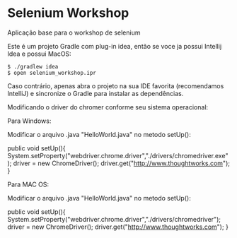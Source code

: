 # Selenium Workshop

Aplicação base para o workshop de selenium

Este é um projeto Gradle com plug-in idea, então se voce ja possui Intellij Idea e possui MacOS:

    $ ./gradlew idea
    $ open selenium_workshop.ipr

Caso contrário, apenas abra o projeto na sua IDE favorita (recomendamos IntelliJ) e sincronize o Gradle para instalar as dependências.


Modificando o driver do chromer conforme seu sistema operacional:


<p>Para Windows:</p>

Modificar o arquivo .java "HelloWorld.java" no metodo setUp():

public void setUp(){
        System.setProperty("webdriver.chrome.driver","./drivers/chromedriver.exe");
        driver = new ChromeDriver();
        driver.get("http://www.thoughtworks.com");
    }


<p>Para MAC OS:</p>

Modificar o arquivo .java "HelloWorld.java" no metodo setUp():

public void setUp(){
        System.setProperty("webdriver.chrome.driver","./drivers/chromedriver");
        driver = new ChromeDriver();
        driver.get("http://www.thoughtworks.com");
    }
